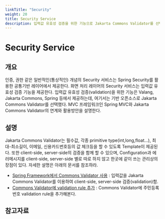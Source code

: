```yaml
---
linkTitle: "Security"
weight: 20
title: Security Service
description: 입력값 유효성 검증을 위한 기능으로 Jakarta Commons Validator를 선택하여 Spring MVC와 연계해 활용하는 방법을 설명한다. 이를 통해 화면 처리 레이어에서 입력값 검증 기능을 제공하고, Spring Security를 활용한 공통 기반 레이어에서 인증 및 권한과 같은 보안 서비스를 지원한다.
---
```

# Security Service

## 개요

인증, 권한 같은 일반적인(통상적인) 개념의 Security 서비스는 Spring Security를 활용한 공통기반 레이어에서 제공한다.
화면 처리 레이어의 Security 서비스는 입력값 유효성 검증 기능을 제공한다.
입력값 유효성 검증(validation)을 위한 기능은 Valang, Jakarta Commons, Spring 등에서 제공하는데, 여기서는 기반 오픈소스로 Jakarta Commons Validator를 선택했다.
MVC 프레임워크인 Spring MVC와 Jakarta Commons Validator의 연계와 활용방안을 설명한다.

## 설명

Jakarta Commons Validator는 필수값, 각종 primitive type(int,long,float…), 최대-최소길이, 이메일, 신용카드번호등의 값 체크등을 할 수 있도록 Template이 제공된다.
또한 client-side, server-side의 검증을 함께 할 수 있으며,
Configuration과 에러메시지를 client-side, server-side 별로 따로 하지 않고 한곳에 같이 쓰는 관리상의 장점이 있다.
자세한 설명은 아래의 문서를 참조하라.

- [Spring Framework에서 Commons Validator 사용](./security-jakarta-commons-validator.md) : 입력값을 Jakarta Commons Validator를 이용하여 client-side, server-side 검증(validation)함.
- [Commons Validator에 validation rule 추가](./security-validation-add-rules-in-common-validator.md) : Commons Validator에 주민등록번호 validation rule을 추가해본다.

## 참고자료


